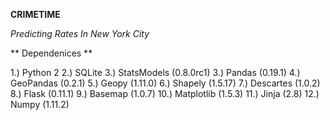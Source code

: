 **CRIMETIME**

*Predicting Rates In New York City*



** Dependenices **

1.) Python 2
2.) SQLite
3.) StatsModels (0.8.0rc1)
3.) Pandas (0.19.1)
4.) GeoPandas (0.2.1)
5.) Geopy (1.11.0)
6.) Shapely (1.5.17)
7.) Descartes (1.0.2)
8.) Flask (0.11.1)
9.) Basemap (1.0.7)
10.) Matplotlib (1.5.3)
11.) Jinja (2.8)
12.) Numpy (1.11.2)